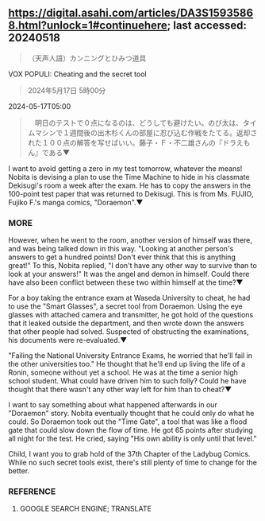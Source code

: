 ## https://digital.asahi.com/articles/DA3S15935868.html?unlock=1#continuehere; last accessed: 20240518

> （天声人語）カンニングとひみつ道具

VOX POPULI: Cheating and the secret tool

> 2024年5月17日 5時00分

2024-05-17T05:00

>　明日のテストで０点になるのは、どうしても避けたい。のび太は、タイムマシンで１週間後の出木杉くんの部屋に忍び込む作戦をたてる。返却された１００点の解答を写せばいい。藤子・Ｆ・不二雄さんの『ドラえもん』である▼

I want to avoid getting a zero in my test tomorrow, whatever the means! Nobita is devising a plan to use the Time Machine to hide in his classmate Dekisugi's room a week after the exam. He has to copy the answers in the 100-point test paper that was returned to Dekisugi. This is from Ms. FUJIO, Fujiko F.'s manga comics, "Doraemon".▼

### MORE

However, when he went to the room, another version of himself was there, and was being talked down in this way. "Looking at another person's answers to get a hundred points! Don't ever think that this is anything great!" To this, Nobita replied, "I don't have any other way to survive than to look at your answers!" It was the angel and demon in himself. Could there have also been conflict between these two within himself at the time?▼

For a boy taking the entrance exam at Waseda University to cheat, he had to use the "Smart Glasses", a secret tool from Doraemon. Using the eye glasses with attached camera and transmitter, he got hold of the questions that it leaked outside the department, and then wrote down the answers that other people had solved. Suspected of obstructing the examinations, his documents were re-evaluated.▼

"Failing the National University Entrance Exams, he worried that he'll fail in the other universities too." He thought that he'll end up living the life of a Ronin, someone without yet a school. He was at the time a senior high school student. What could have driven him to such folly? Could he have thought that there wasn't any other way left for him than to cheat?▼

I want to say something about what happened afterwards in our "Doraemon" story. Nobita eventually thought that he could only do what he could. So Doraemon took out the "Time Gate", a tool that was like a flood gate that could slow down the flow of time. He got 65 points after studying all night for the test. He cried, saying "His own ability is only until that level."

Child, I want you to grab hold of the 37th Chapter of the Ladybug Comics. While no such secret tools exist, there's still plenty of time to change for the better.

### REFERENCE

1) GOOGLE SEARCH ENGINE; TRANSLATE